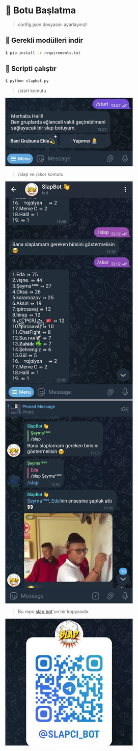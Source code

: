 # 🔴 Botu Başlatma

> config.json dosyasını ayarlayınız!

## 🔴 Gerekli modülleri indir
```bash
$ pip install -r requirements.txt
```

## 🔴 Scripti çalıştır
``` bash
$ python slapbot.py
```
> /start komutu


<img src="img/20230916_131921.jpg" alt="img/20230916_131921.jpg" width="400"/>

>/slap ve /skor komutu

<img src="img/20230916_132034.jpg" alt="img/20230916_132034.jpg" width="400"/>

<img src="img/20230916_133557.jpg" alt="img/20230916_133557.jpg" width="400"/>

> Bu repo [slap bot](https://t.me/slapci_bot)'un bir kopyasıdır.

<img src="img/slap_bot_qr.jpg" alt="img/slap_bot_qr.jpg" width="400"/>
